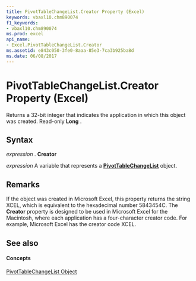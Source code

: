 ```yaml
---
title: PivotTableChangeList.Creator Property (Excel)
keywords: vbaxl10.chm890074
f1_keywords:
- vbaxl10.chm890074
ms.prod: excel
api_name:
- Excel.PivotTableChangeList.Creator
ms.assetid: e843c050-3fe0-8aaa-85e3-7ca3b925ba8d
ms.date: 06/08/2017
---
```



# PivotTableChangeList.Creator Property (Excel)

Returns a 32-bit integer that indicates the application in which this object was created. Read-only **Long** .


## Syntax

 _expression_ . **Creator**

 _expression_ A variable that represents a **[PivotTableChangeList](pivottablechangelist-object-excel.md)** object.


## Remarks

If the object was created in Microsoft Excel, this property returns the string XCEL, which is equivalent to the hexadecimal number 5843454C. The **Creator** property is designed to be used in Microsoft Excel for the Macintosh, where each application has a four-character creator code. For example, Microsoft Excel has the creator code XCEL.


## See also


#### Concepts


[PivotTableChangeList Object](pivottablechangelist-object-excel.md)

